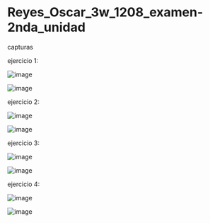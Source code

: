# Reyes_Oscar_3w_1208_examen-2nda_unidad
capturas

ejercicio 1:

![image](https://github.com/user-attachments/assets/91ccdd8c-1c7a-471d-96fe-c09bd75d8224)

![image](https://github.com/user-attachments/assets/92789b04-b41a-469f-8188-0b4f2b574225)

ejercicio 2:

![image](https://github.com/user-attachments/assets/b4b14323-bbdf-496b-b1a3-badde1720fdb)

![image](https://github.com/user-attachments/assets/4da8aee1-469b-4d78-8d42-f423485040ee)

ejercicio 3:

![image](https://github.com/user-attachments/assets/f173daf9-e390-4729-a540-6d8de46341b3)

![image](https://github.com/user-attachments/assets/e06b95e5-75f4-48ee-881f-bf3ada08bb7a)

ejercicio 4:

![image](https://github.com/user-attachments/assets/81599deb-58e5-44e3-8f04-36cba4916f19)

![image](https://github.com/user-attachments/assets/3c8e39bc-aaa8-4c07-a2f3-e2655159d9a0)
